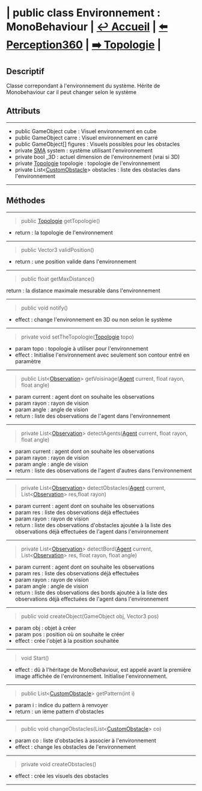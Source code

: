 # **| public class Environnement : MonoBehaviour |** [**↩️ Accueil**](../../doc.md) **|** [**⬅️ Perception360**](../Perception/Perception360.md) **|** [**➡️ Topologie**](./Topologie/Topologie.md) **|**

## **Descriptif**

Classe correpondant à l'environnement du système. Hérite de Monobehaviour car il peut changer selon le système

## **Attributs**

---

* public GameObject cube : Visuel environnement en cube
* public GameObject carre : Visuel environnement en carré
* public GameObject[] figures : Visuels possibles pour les obstacles
* private [SMA](../SMA.md) system : système utilisant l'environnement
* private bool _3D : actuel dimension de l'environnement (vrai si 3D)
* private [Topologie](Topologie/Topologie.md) topologie : topologie de l'environnement
* private List<[CustomObstacle](Obstacle/CustomObstacle.md)> obstacles : liste des obstacles dans l'environnement

---

## **Méthodes**

---

> public [Topologie](Topologie/Topologie.md) getTopologie() 

* return : la topologie de l'environnement

---

> public Vector3 validPosition()

* return : une position valide dans l'environnement

---

> public float getMaxDistance() 

return : la distance maximale mesurable dans l'environnement

---

> public void notify()

* effect : change l'environnement en 3D ou non selon le système

---

> private void setTheTopologie([Topologie](Topologie/Topologie.md) topo) 

* param topo : topologie à utiliser pour l'environnement
* effect : Initialise l'environnement avec seulement son contour entré en paramètre

---

> public List<[Observation](../Vision/Observation.md)> getVoisinage([Agent](../Agent.md) current, float rayon, float angle)

* param current : agent dont on souhaite les observations
* param rayon : rayon de vision
* param angle : angle de vision
* return : liste des observations de l'agent dans l'environnement

---

> private List<[Observation](../Vision/Observation.md)> detectAgents([Agent](../Agent.md) current, float rayon, float angle)

* param current : agent dont on souhaite les observations
* param rayon : rayon de vision
* param angle : angle de vision
* return : liste des observations de l'agent d'autres dans l'environnement

---

> private List<[Observation](../Vision/Observation.md)> detectObstacles([Agent](../Agent.md) current, List<[Observation](../Vision/Observation.md)> res,float rayon) 

* param current : agent dont on souhaite les observations
* param res : liste des observations déjà effectuées
* param rayon : rayon de vision
* return : liste des observations d'obstacles ajoutée à la liste des observations déjà effectuées de l'agent dans l'environnement

---

> private List<[Observation](../Vision/Observation.md)> detectBord([Agent](../Agent.md) current, List<[Observation](../Vision/Observation.md)> res, float rayon, float angle) 

* param current : agent dont on souhaite les observations
* param res : liste des observations déjà effectuées
* param rayon : rayon de vision
* param angle : angle de vision
* return : liste des observations des bords ajoutée à la liste des observations déjà effectuées de l'agent dans l'environnement

---

> public void createObject(GameObject obj, Vector3 pos) 

* param obj : objet à créer
* param pos : position où on souhaite le créer
* effect : crée l'objet à la position souhaitée

---

> void Start()

* effect : dû à l'héritage de MonoBehaviour, est appelé avant la première image affichée de l'environnement. Initialise l'environnement.

---

> public List<[CustomObstacle](Obstacle/CustomObstacle.md)> getPattern(int i) 

* param i : indice du pattern à renvoyer
* return : un ième pattern d'obstacles 

---

> public void changeObstacles(List<[CustomObstacle](Obstacle/CustomObstacle.md)> co)

* param co : liste d'obstacles à associer à l'environnement
* effect : change les obstacles de l'environnement

---

> private void createObstacles()

* effect : crée les visuels des obstacles

---
